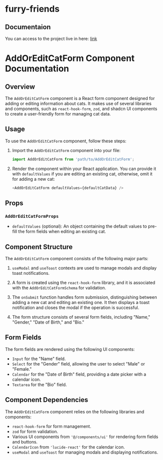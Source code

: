 # furry-friends

## Documentaion

You can access to the project live in here: [link](https://furry-friends-beta.vercel.app/)

# AddOrEditCatForm Component Documentation

## Overview

The `AddOrEditCatForm` component is a React form component designed for adding or editing information about cats. It makes use of several libraries and components, such as `react-hook-form`, `zod`, and shadcn UI components to create a user-friendly form for managing cat data.

## Usage

To use the `AddOrEditCatForm` component, follow these steps:

1. Import the `AddOrEditCatForm` component into your file:

   ```javascript
   import AddOrEditCatForm from 'path/to/AddOrEditCatForm';
   ```

2. Render the component within your React application. You can provide it with `defaultValues` if you are editing an existing cat, otherwise, omit it for adding a new cat:

   ```javascript
   <AddOrEditCatForm defaultValues={defaultCatData} />
   ```

## Props

### `AddOrEditCatFormProps`

- `defaultValues` (optional): An object containing the default values to pre-fill the form fields when editing an existing cat.

## Component Structure

The `AddOrEditCatForm` component consists of the following major parts:

1. `useModal` and `useToast` contexts are used to manage modals and display toast notifications.

2. A form is created using the `react-hook-form` library, and it is associated with the `AddOrEditCatFormSchema` for validation.

3. The `onSubmit` function handles form submission, distinguishing between adding a new cat and editing an existing one. It then displays a toast notification and closes the modal if the operation is successful.

4. The form structure consists of several form fields, including "Name," "Gender," "Date of Birth," and "Bio."

## Form Fields

The form fields are rendered using the following UI components:

- `Input` for the "Name" field.
- `Select` for the "Gender" field, allowing the user to select "Male" or "Female."
- `Calendar` for the "Date of Birth" field, providing a date picker with a calendar icon.
- `Textarea` for the "Bio" field.

## Component Dependencies

The `AddOrEditCatForm` component relies on the following libraries and components:

- `react-hook-form` for form management.
- `zod` for form validation.
- Various UI components from `'@/components/ui'` for rendering form fields and buttons.
- `CalendarIcon` from `'lucide-react'` for the calendar icon.
- `useModal` and `useToast` for managing modals and displaying notifications.
